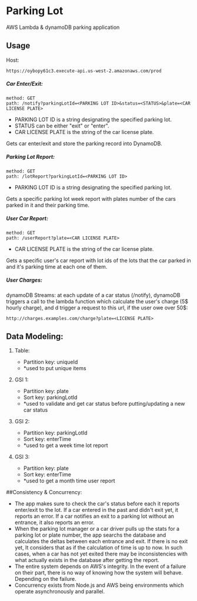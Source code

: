 # Parking Lot
AWS Lambda & dynamoDB parking application

## Usage
Host: 
```
https://oybopy61c3.execute-api.us-west-2.amazonaws.com/prod
```
##### Car Enter/Exit:
```
method: GET
path: /notify?parkingLotId=<PARKING LOT ID>&status=<STATUS>&plate=<CAR LICENSE PLATE>
```
- PARKING LOT ID is a string designating the specified parking lot.
- STATUS can be either "exit" or "enter".
- CAR LICENSE PLATE is the string of the car license plate.

Gets car enter/exit and store the parking record into DynamoDB.

##### Parking Lot Report:
```
method: GET
path: /lotReport?parkingLotId=<PARKING LOT ID>
```

-  PARKING LOT ID is a string designating the specified parking lot.

Gets a specific parking lot week report with plates number of the cars parked in it and their parking time.
##### User Car Report:
```
method: GET
path: /userReport?plate=<CAR LICENSE PLATE>
```
-  CAR LICENSE PLATE is the string of the car license plate.

Gets a specific user's car report with lot ids of the lots that the car parked in and it's parking time at each one of them.
##### User Charges:
dynamoDB Streams:
at each update of a car status (/notify), dynamoDB triggers a call to the lambda function which calculate the user's charge (5$ hourly charge),
 and d trigger a request to this url, if the user owe over 50$:
 ```
 http://charges.examples.com/charge?plate=<LICENSE PLATE>
 ```
 

## Data Modeling:
 
1. Table:
    - Partition key: uniqueId
    - *used to put unique items

2. GSI 1:
    - Partition key:  plate
    - Sort key:       parkingLotId
    - *used to validate and get car status before putting/updating a new car status

3. GSI 2:
    - Partition key:  parkingLotId
    - Sort key:       enterTime
    -  *used to get a week time lot report

4. GSI 3:
    - Partition key:  plate
    - Sort key:       enterTime
    - *used to get a month time user report

##Consistency & Concurrency:
 - The app makes sure to check the car's status before each it reports enter/exit to the lot. If a car entered in the past and didn't exit yet, it reports an error. If a car notifies an exit to a parking lot without an entrance, it also reports an error.
 - When the parking lot manager or a car driver pulls up the stats for a parking lot or plate number, the app searchs the database and calculates the deltas between each entrance and exit. If there is no exit yet, It considers that as if the calculation of time is up to now. In such cases, when a car has not yet exited there may be inconsistencies with what actually exists in the database after getting the report.
 - The entire system depends on AWS's integrity. In the event of a failure on their part, there is no way of knowing how the system will behave. Depending on the failure.
 - Concurrency exists from Node.js and AWS being environments which operate asynchronously and parallel.